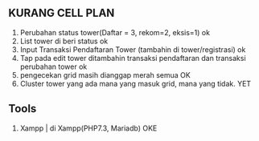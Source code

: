 ## KURANG CELL PLAN

1. Perubahan status tower(Daftar = 3, rekom=2, eksis=1)   				ok
2. List tower di beri status 								ok
3. Input Transaksi Pendaftaran Tower (tambahin di tower/registrasi)			ok
4. Tap pada edit tower ditambahin transaksi pendaftaran dan transaksi perubahan tower	ok
5. pengecekan grid masih dianggap merah semua						OK
6. Cluster tower yang ada mana yang masuk grid, mana yang tidak.			YET


## Tools
1. Xampp | di Xampp(PHP7.3, Mariadb) OKE
